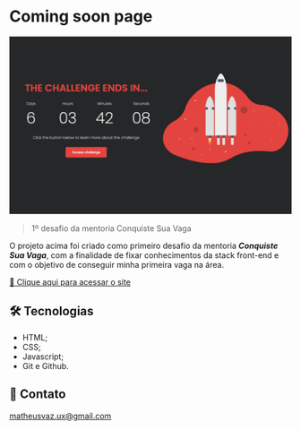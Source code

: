# Coming soon page

![preview](/./github/preview.png)

> 1º desafio da mentoria Conquiste Sua Vaga

O projeto acima foi criado como primeiro desafio da mentoria **_Conquiste Sua Vaga_**, com a finalidade de fixar conhecimentos da stack front-end e com o objetivo de conseguir minha primeira vaga na área.

[🔗 Clique aqui para acessar o site](https://matheusvaz-dev.github.io/Coming-soon/)

## 🛠️ Tecnologias

- HTML;
- CSS;
- Javascript;
- Git e Github.

## 📧 Contato

matheusvaz.ux@gmail.com
